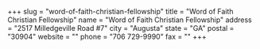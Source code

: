 +++
slug = "word-of-faith-christian-fellowship"
title = "Word of Faith Christian Fellowship"
name = "Word of Faith Christian Fellowship"
address = "2517 Milledgeville Road #7"
city = "Augusta"
state = "GA"
postal = "30904"
website = ""
phone = "706 729-9990"
fax = ""
+++
